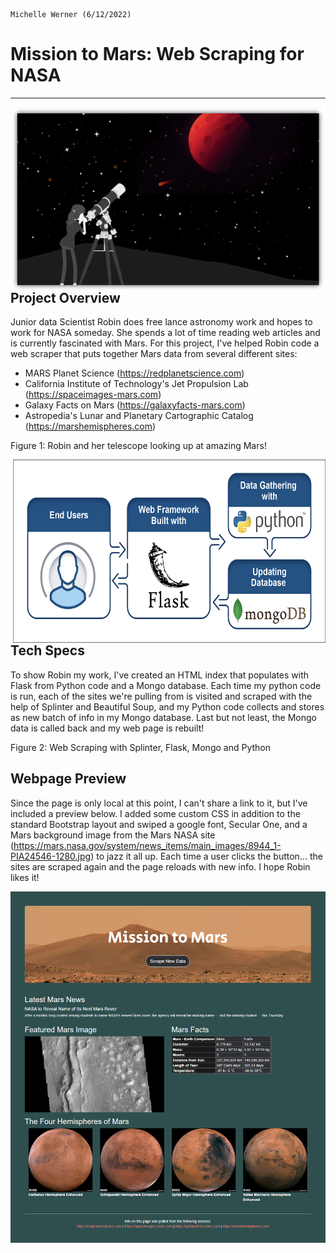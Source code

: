 
                                                                                           Michelle Werner (6/12/2022)
# Mission to Mars: Web Scraping for NASA
---

<!--![alt](resources/___.png)-->
<img src="https://github.com/miwermi/mission-to-mars/blob/main/assets/amazing-mars.png" align="right" width="500" height="293" alt ="graphic: Amazing Mars">

## Project Overview

Junior data Scientist Robin does free lance astronomy work and hopes to work for NASA someday.  She spends a lot of time reading web articles and is currently fascinated with Mars.  For this project, I've helped Robin code a web scraper that puts together Mars data from several different sites:  

- MARS Planet Science (https://redplanetscience.com)
- California Institute of Technology's Jet Propulsion Lab (https://spaceimages-mars.com)
- Galaxy Facts on Mars (https://galaxyfacts-mars.com)
- Astropedia's Lunar and Planetary Cartographic Catalog (https://marshemispheres.com)

Figure 1: Robin and her telescope looking up at amazing Mars!



<img src="https://github.com/miwermi/mission-to-mars/blob/main/assets/web-scraping-flask-to-mongo.png" align="right" width="500" height="293" alt ="graphic: Flask to Mongo Web Scraping">

## Tech Specs

To show Robin my work, I've created an HTML index that populates with Flask from Python code and a Mongo database.  Each time my python code is run, each of the sites we're pulling from is visited and scraped with the help of Splinter and Beautiful Soup, and my Python code collects and stores as new batch of info in my Mongo database. Last but not least, the Mongo data is called back and my web page is rebuilt!  

Figure 2: Web Scraping with Splinter, Flask, Mongo and Python


## Webpage Preview

Since the page is only local at this point, I can't share a link to it, but I've included a preview below.  I added some custom CSS in addition to the standard Bootstrap layout and swiped a google font, Secular One, and a Mars background image from the Mars NASA site (https://mars.nasa.gov/system/news_items/main_images/8944_1-PIA24546-1280.jpg) to jazz it all up.  Each time a user clicks the button... the sites are scraped again and the page reloads with new info.  I hope Robin likes it!

<img src="https://github.com/miwermi/mission-to-mars/blob/main/assets/mission-to-mars_index.html.jpg" align="right" alt ="graphic: Mission to Mars Site Index">
